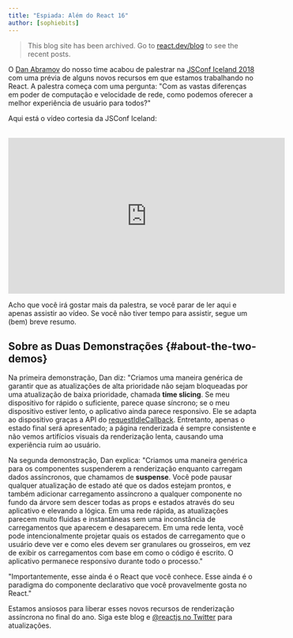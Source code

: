 ```yaml
---
title: "Espiada: Além do React 16"
author: [sophiebits]
---
```


<div class="scary">

> This blog site has been archived. Go to [react.dev/blog](https://react.dev/blog) to see the recent posts.

</div>

O [Dan Abramov](https://twitter.com/dan_abramov) do nosso time acabou de palestrar na [JSConf Iceland 2018](https://2018.jsconf.is/) com uma prévia de alguns novos recursos em que estamos trabalhando no React. A palestra começa com uma pergunta: "Com as vastas diferenças em poder de computação e velocidade de rede, como podemos oferecer a melhor experiência de usuário para todos?"

Aqui está o vídeo cortesia da JSConf Iceland:

<br>

<iframe width="560" height="315" src="https://www.youtube-nocookie.com/embed/nLF0n9SACd4?rel=0" frameborder="0" allow="autoplay; encrypted-media" allowfullscreen></iframe>

Acho que você irá gostar mais da palestra, se você parar de ler aqui e apenas assistir ao vídeo. Se você não tiver tempo para assistir, segue um (bem) breve resumo.

## Sobre as Duas Demonstrações {#about-the-two-demos}

Na primeira demonstração, Dan diz: "Criamos uma maneira genérica de garantir que as atualizações de alta prioridade não sejam bloqueadas por uma atualização de baixa prioridade, chamada **time slicing**. Se meu dispositivo for rápido o suficiente, parece quase síncrono; se o meu dispositivo estiver lento, o aplicativo ainda parece responsivo. Ele se adapta ao dispositivo graças a API do [requestIdleCallback](https://developers.google.com/web/updates/2015/08/using-requestidlecallback). Entretanto, apenas o estado final será apresentado; a página renderizada é sempre consistente e não vemos artifícios visuais da renderização lenta, causando uma experiência ruim ao usuário.

Na segunda demonstração, Dan explica: "Criamos uma maneira genérica para os componentes suspenderem a renderização enquanto carregam dados assíncronos, que chamamos de **suspense**. Você pode pausar qualquer atualização de estado até que os dados estejam prontos, e também adicionar carregamento assíncrono a qualquer componente no fundo da árvore sem descer todas as props e estados através do seu aplicativo e elevando a lógica. Em uma rede rápida, as atualizações parecem muito fluidas e instantâneas sem uma inconstância de carregamentos que aparecem e desaparecem. Em uma rede lenta, você pode intencionalmente projetar quais os estados de carregamento que o usuário deve ver e como eles devem ser granulares ou grosseiros, em vez de exibir os carregamentos com base em como o código é escrito. O aplicativo permanece responsivo durante todo o processo."

"Importantemente, esse ainda é o React que você conhece. Esse ainda é o paradigma do componente declarativo que você provavelmente gosta no React."

Estamos ansiosos para liberar esses novos recursos de renderização assíncrona no final do ano. Siga este blog e [@reactjs no Twitter](https://twitter.com/reactjs) para atualizações.

